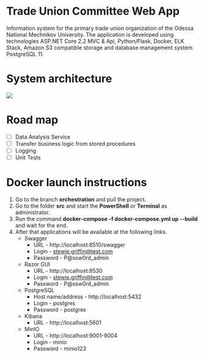 # Trade Union Committee Web App
Information system for the primary trade union organization of the Odessa National Mechnikov University. The application is developed using technologies ASP.NET Core 2.2 MVC &amp; Api, Python/Flask, Docker, ELK Stack, Amazon S3 compatible storage and database management system PostgreSQL 11.

# System architecture
![](https://github.com/zavada-sergey/TradeUnionCommittee.WebApp.Core/blob/master/blob/Architecture.png)

# Road map
- [ ] Data Analysis Service
- [ ] Transfer business logic from stored procedures
- [ ] Logging
- [ ] Unit Tests

# Docker launch instructions
1. Go to the branch **orchestration** and pull the project.
2. Go to the folder **src** and start the **PowerShell** or **Terminal** as administrator.
3. Run the command **docker-compose -f docker-compose.yml up --build** and wait for the end.
4. After that applications will be available at the following links.
    - Swagger 
        - URL - http://localhost:8510/swagger
        - Login - stewie.griffin@test.com
        - Password - P@ssw0rd_admin
     - Razor GUI
        - URL - http://localhost:8530
        - Login - stewie.griffin@test.com
        - Password - P@ssw0rd_admin
    - PostgreSQL
        - Host name/address - http://localhost:5432
        - Login - postgres 
        - Password - postgres
    - Kibana 
        - URL - http://localhost:5601
    - MinIO
        - URL - http://localhost:9001-9004
        - Login - minio
        - Password - minio123
